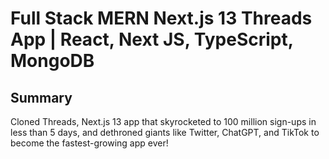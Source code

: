 # Full Stack MERN Next.js 13 Threads App | React, Next JS, TypeScript, MongoDB

## Summary
Cloned Threads, Next.js 13 app that skyrocketed to 100 million sign-ups in less than 5 days, and dethroned giants like Twitter, ChatGPT, and TikTok to become the fastest-growing app ever!
